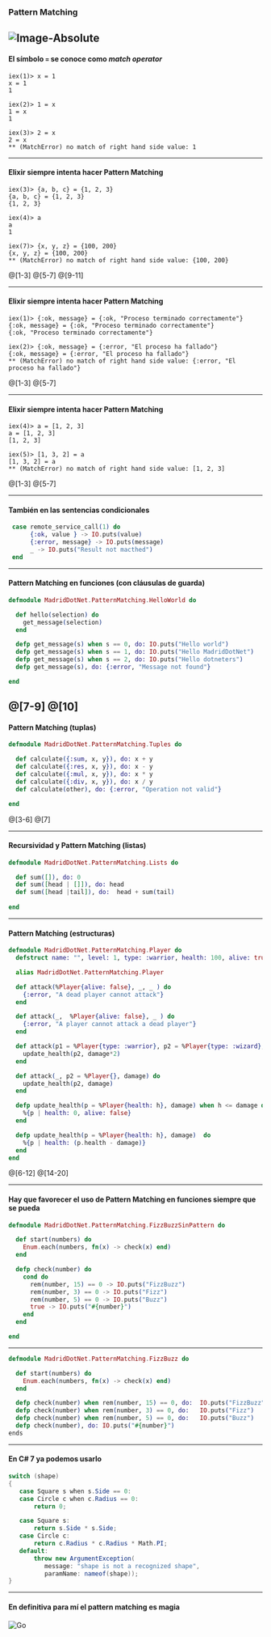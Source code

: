 ### Pattern Matching

![Image-Absolute](assets/img/pattern-matching.jpg)
---

#### El símbolo `=` se conoce como *match operator*

```
iex(1)> x = 1
x = 1
1

iex(2)> 1 = x
1 = x
1

iex(3)> 2 = x
2 = x
** (MatchError) no match of right hand side value: 1
``` 

--- 
#### Elixir siempre intenta hacer Pattern Matching

```
iex(3)> {a, b, c} = {1, 2, 3}
{a, b, c} = {1, 2, 3}
{1, 2, 3}

iex(4)> a
a
1

iex(7)> {x, y, z} = {100, 200}
{x, y, z} = {100, 200}
** (MatchError) no match of right hand side value: {100, 200}
```
@[1-3]
@[5-7]
@[9-11]

---
#### Elixir siempre intenta hacer Pattern Matching

```
iex(1)> {:ok, message} = {:ok, "Proceso terminado correctamente"}
{:ok, message} = {:ok, "Proceso terminado correctamente"}
{:ok, "Proceso terminado correctamente"}

iex(2)> {:ok, message} = {:error, "El proceso ha fallado"}
{:ok, message} = {:error, "El proceso ha fallado"}
** (MatchError) no match of right hand side value: {:error, "El proceso ha fallado"}
```
@[1-3]
@[5-7]

---
#### Elixir siempre intenta hacer Pattern Matching

```
iex(4)> a = [1, 2, 3]
a = [1, 2, 3]
[1, 2, 3]

iex(5)> [1, 3, 2] = a
[1, 3, 2] = a
** (MatchError) no match of right hand side value: [1, 2, 3]
```
@[1-3]
@[5-7]

---
#### También en las sentencias condicionales

```elixir
 case remote_service_call(1) do
      {:ok, value } -> IO.puts(value)
      {:error, message} -> IO.puts(message)
      _ -> IO.puts("Result not macthed")
 end
```
---

#### Pattern Matching en funciones (con cláusulas de guarda)

```elixir
defmodule MadridDotNet.PatternMatching.HelloWorld do

  def hello(selection) do   
    get_message(selection)
  end

  defp get_message(s) when s == 0, do: IO.puts("Hello world")
  defp get_message(s) when s == 1, do: IO.puts("Hello MadridDotNet")
  defp get_message(s) when s == 2, do: IO.puts("Hello dotneters")
  defp get_message(s), do: {:error, "Message not found"} 

end
```
@[7-9]
@[10]
---
#### Pattern Matching (tuplas)
```elixir
defmodule MadridDotNet.PatternMatching.Tuples do

  def calculate({:sum, x, y}), do: x + y
  def calculate({:res, x, y}), do: x - y
  def calculate({:mul, x, y}), do: x * y
  def calculate({:div, x, y}), do: x / y
  def calculate(other), do: {:error, "Operation not valid"}

end
```
@[3-6]
@[7]

---

#### Recursividad y Pattern Matching (listas)
```elixir
defmodule MadridDotNet.PatternMatching.Lists do

  def sum([]), do: 0
  def sum([head | []]), do: head 
  def sum([head |tail]), do:  head + sum(tail)
 
end
```

---

#### Pattern Matching (estructuras)
```elixir
defmodule MadridDotNet.PatternMatching.Player do
  defstruct name: "", level: 1, type: :warrior, health: 100, alive: true

  alias MadridDotNet.PatternMatching.Player

  def attack(%Player{alive: false}, _, _ ) do
    {:error, "A dead player cannot attack"}
  end

  def attack(_,  %Player{alive: false}, _ ) do
    {:error, "A player cannot attack a dead player"}
  end

  def attack(p1 = %Player{type: :warrior}, p2 = %Player{type: :wizard}, damage) do
    update_health(p2, damage*2)
  end

  def attack(_, p2 = %Player{}, damage) do
    update_health(p2, damage)
  end

  defp update_health(p = %Player{health: h}, damage) when h <= damage do
    %{p | health: 0, alive: false}
  end

  defp update_health(p = %Player{health: h}, damage)  do
    %{p | health: (p.health - damage)}
  end
end
```
@[6-12]
@[14-20]

---

#### Hay que favorecer el uso de Pattern Matching en funciones siempre que se pueda

```elixir
defmodule MadridDotNet.PatternMatching.FizzBuzzSinPattern do

  def start(numbers) do
    Enum.each(numbers, fn(x) -> check(x) end)
  end

  defp check(number) do
    cond do
      rem(number, 15) == 0 -> IO.puts("FizzBuzz")
      rem(number, 3) == 0 -> IO.puts("Fizz")
      rem(number, 5) == 0 -> IO.puts("Buzz")
      true -> IO.puts("#{number}")
    end
  end

end
```

---

```elixir
defmodule MadridDotNet.PatternMatching.FizzBuzz do

  def start(numbers) do
    Enum.each(numbers, fn(x) -> check(x) end)
  end

  defp check(number) when rem(number, 15) == 0, do:  IO.puts("FizzBuzz")
  defp check(number) when rem(number, 3) == 0, do:   IO.puts("Fizz")
  defp check(number) when rem(number, 5) == 0, do:   IO.puts("Buzz")
  defp check(number), do: IO.puts("#{number}")
ends
```
---

#### En C# 7 ya podemos usarlo

```csharp
switch (shape)
{
   case Square s when s.Side == 0:
   case Circle c when c.Radius == 0:
       return 0;

   case Square s:
       return s.Side * s.Side;
   case Circle c:
       return c.Radius * c.Radius * Math.PI;
   default:
       throw new ArgumentException(
          message: "shape is not a recognized shape",
          paramName: nameof(shape));
}
```

---

#### En definitiva para mí el pattern matching es magia

![Go](assets/img/magic.gif)


